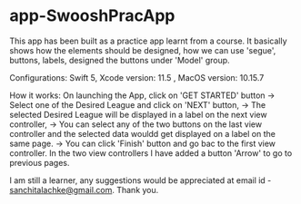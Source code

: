# app-SwooshPracApp
This app has been built as a practice app learnt from a course. 
It basically shows how the elements should be designed, how we can use 'segue', buttons, labels, 
designed the buttons under 'Model' group.

Configurations: 
Swift 5, Xcode version: 11.5 , MacOS version: 10.15.7

How it works:
On launching the App, click on 'GET STARTED' button -> Select one of the Desired League and click on 'NEXT' button,
-> The selected Desired League will be displayed in a label on the next view controller, 
-> You can select any of the two buttons on the last view controller and the selected data wouldd get 
displayed on a label on the same page. -> You can click 'Finish' button and go bac to the first view controller. 
In the two view controllers I have added a button 'Arrow' to go to previous pages.


I am still a learner, any suggestions would be appreciated at email id - sanchitalachke@gmail.com. Thank you.
